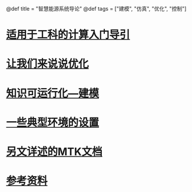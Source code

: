 @def title = "智慧能源系统导论"
@def tags = ["建模", "仿真", "优化", "控制"]

# [适用于工科的计算入门导引](cs4e-guide)

# [让我们来说说优化](optimization-intro)

# [知识可运行化—建模](modeling-intro)

# [一些典型环境的设置](tools-prep)

# [另文详述的MTK文档](https://ai4energy.github.io/LearnDocs/dev/)

# [参考资料](references)